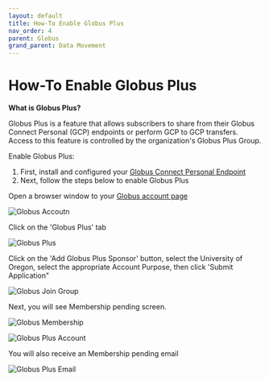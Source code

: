 ```yaml
---
layout: default
title: How-To Enable Globus Plus
nav_order: 4
parent: Globus
grand_parent: Data Movement
---
```


# How-To Enable Globus Plus

**What is Globus Plus?**

Globus Plus is a feature that allows subscribers to share from their Globus Connect Personal (GCP) endpoints or perform GCP to GCP transfers. Access to this feature is controlled by the organization's Globus Plus Group.

Enable Globus Plus:

1. First, install and configured your [Globus Connect Personal Endpoint](https://hpcrcf.atlassian.net/wiki/spaces/TW/pages/2755756915)
2. Next, follow the steps below to enable Globus Plus

Open a browser window to your [Globus account page](https://app.globus.org/account)

![Globus Accoutn](../../../../assets/images/globus_acct.png)

Click on the 'Globus Plus' tab

![Globus Plus](../../../../assets/images/globus_plus.png)

Click on the 'Add Globus Plus Sponsor' button, select the University of Oregon, select the appropriate Account Purpose, then click 'Submit Application"

![Globus Join Group](../../../../assets/images/globus_join_group.png)

Next, you will see Membership pending screen.

![Globus Membership](../../../../assets/images/globus_member.png)

![Globus Plus Account](../../../../assets/images/globus_plus_acct.png)

You will also receive an Membership pending email

![Globus Plus Email](../../../../assets/images/globus_email.png)
